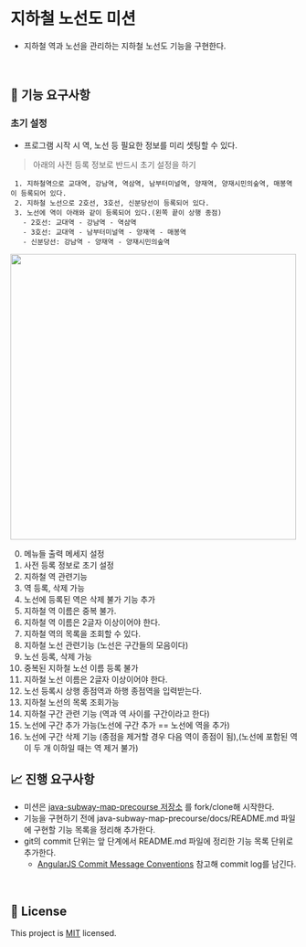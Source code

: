 # 지하철 노선도 미션
- 지하철 역과 노선을 관리하는 지하철 노선도 기능을 구현한다.

<br>

## 🚀 기능 요구사항

### 초기 설정 
- 프로그램 시작 시 역, 노선 등 필요한 정보를 미리 셋팅할 수 있다.

> 아래의 사전 등록 정보로 반드시 초기 설정을 하기
>
```
 1. 지하철역으로 교대역, 강남역, 역삼역, 남부터미널역, 양재역, 양재시민의숲역, 매봉역이 등록되어 있다.
 2. 지하철 노선으로 2호선, 3호선, 신분당선이 등록되어 있다.
 3. 노선에 역이 아래와 같이 등록되어 있다.(왼쪽 끝이 상행 종점)
   - 2호선: 교대역 - 강남역 - 역삼역
   - 3호선: 교대역 - 남부터미널역 - 양재역 - 매봉역
   - 신분당선: 강남역 - 양재역 - 양재시민의숲역
 ```

<img src="image/domain.png" width="500">

0.  메뉴들 출력 메세지 설정
1. 사전 등록 정보로 초기 설정
2. 지하철 역 관련기능
  1. 역 등록, 삭제 가능
  2. 노선에 등록된 역은 삭제 불가 기능 추가
  3. 지하철 역 이름은 중복 불가.
  4. 지하철 역 이름은 2글자 이상이어야 한다.
  5. 지하철 역의 목록을 조회할 수 있다.
3. 지하철 노선 관련기능 (노선은 구간들의 모음이다)
  1. 노선 등록, 삭제 가능
  2. 중복된 지하철 노선 이름 등록 불가
  3. 지하철 노선 이름은 2글자 이상이어야 한다.
  4. 노선 등록시 상행 종점역과 하행 종점역을 입력받는다.
  5. 지하철 노선의 목록 조회가능
4. 지하철 구간 관련 기능 (역과 역 사이를 구간이라고 한다)
  1. 노선에 구간 추가 가능(노선에 구간 추가 == 노선에 역을 추가)
  2. 노선에 구간 삭제 기능 (종점을 제거할 경우 다음 역이 종점이 됨),(노선에 포함된 역이 두 개 이하일 때는 역 제거 불가)

## 📈 진행 요구사항
- 미션은 [java-subway-map-precourse 저장소](https://github.com/kth496/java-subway-map-implementation) 를 fork/clone해 시작한다.
- 기능을 구현하기 전에 java-subway-map-precourse/docs/README.md 파일에 구현할 기능 목록을 정리해 추가한다.
- git의 commit 단위는 앞 단계에서 README.md 파일에 정리한 기능 목록 단위로 추가한다.
  - [AngularJS Commit Message Conventions](https://gist.github.com/stephenparish/9941e89d80e2bc58a153) 참고해 commit log를 남긴다.
<br>

## 📝 License

This project is [MIT](https://github.com/kth496/java-subway-map-implementation/blob/master/LICENSE.md) licensed.
